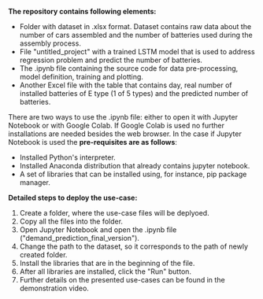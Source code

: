 **The repository contains following elements:**
- Folder with dataset in .xlsx format. Dataset contains raw data about the number of cars assembled and the number of batteries used during the assembly process.
- File "untitled_project" with a trained LSTM model that is used to address regression problem and predict the number of batteries.
- The .ipynb file containing the source code for data pre-processing, model definition, training and plotting.
- Another Excel file with the table that contains day, real number of installed batteries of E type (1 of 5 types) and the predicted number of batteries.

There are two ways to use the .ipynb file: either to open it with Jupyter Notebook or with Google Colab. If Google Colab is used no further installations are needed besides the web browser. In the case if Jupyter Notebook is used the **pre-requisites are as follows**:
- Installed Python's interpreter.
- Installed Anaconda distribution that already contains jupyter notebook.
- A set of libraries that can be installed using, for instance, pip package manager.

**Detailed steps to deploy the use-case:**
1. Create a folder, where the use-case files will be deplyoed.
2. Copy all the files into the folder.
3. Open Jupyter Notebook and open the .ipynb file ("demand_prediction_final_version").
4. Change the path to the dataset, so it corresponds to the path of newly created folder.
5. Install the libraries that are in the beginning of the file.
6. After all libraries are installed, click the "Run" button.
7. Further details on the presented use-cases can be found in the demonstration video.
